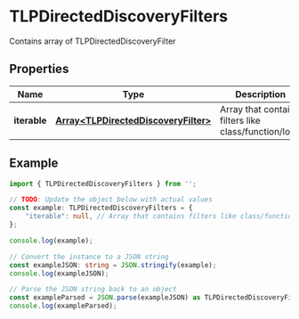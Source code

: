 
# TLPDirectedDiscoveryFilters

Contains array of TLPDirectedDiscoveryFilter

## Properties

Name | Type | Description | Notes
------------ | ------------- | ------------- | -------------
**iterable** | [**Array&lt;TLPDirectedDiscoveryFilter&gt;**](TLPDirectedDiscoveryFilter) | Array that contains filters like class/function/loop | [default to undefined]

## Example

```typescript
import { TLPDirectedDiscoveryFilters } from '';

// TODO: Update the object below with actual values
const example: TLPDirectedDiscoveryFilters = {
    "iterable": null, // Array that contains filters like class/function/loop
};

console.log(example);

// Convert the instance to a JSON string
const exampleJSON: string = JSON.stringify(example);
console.log(exampleJSON);

// Parse the JSON string back to an object
const exampleParsed = JSON.parse(exampleJSON) as TLPDirectedDiscoveryFilters;
console.log(exampleParsed);
```




